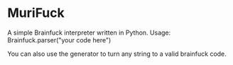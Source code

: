 # MuriFuck

A simple Brainfuck interpreter written in Python.
Usage:
Brainfuck.parser("your code here")

You can also use the generator to turn any string to a valid brainfuck code.
